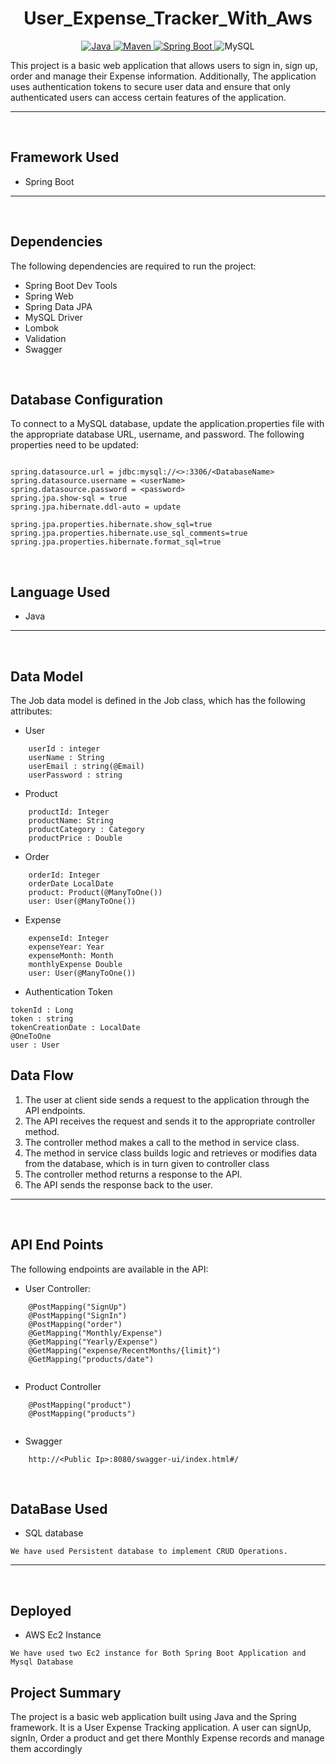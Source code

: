  
<h1 align = "center"> User_Expense_Tracker_With_Aws </h1>
<p align="center">
<a href="Java url">
    <img alt="Java" src="https://img.shields.io/badge/Java->=8-darkblue.svg" />
</a>
<a href="Maven url" >
    <img alt="Maven" src="https://img.shields.io/badge/maven-3.8.1-brightgreen.svg" />
</a>
<a href="Spring Boot url" >
    <img alt="Spring Boot" src="https://img.shields.io/badge/Spring Boot-3.1.1-brightgreen.svg" />
</a>

<a >
    <img alt="MySQL" src="https://img.shields.io/badge/MySQL-blue.svg">
</a>
</p>

This project is a basic web application that allows users to sign in, 
sign up, order and manage their Expense information. Additionally,
The application uses authentication tokens to secure user data and ensure 
that only authenticated users can access certain features of the application.

---
<br>

## Framework Used
* Spring Boot

---
<br>

## Dependencies
The following dependencies are required to run the project:

* Spring Boot Dev Tools
* Spring Web
* Spring Data JPA
* MySQL Driver
* Lombok
* Validation
* Swagger

<br>

## Database Configuration
To connect to a MySQL database, update the application.properties file with the appropriate database URL, username, and password. The following properties need to be updated:
```

spring.datasource.url = jdbc:mysql://<>:3306/<DatabaseName>
spring.datasource.username = <userName>
spring.datasource.password = <password>
spring.jpa.show-sql = true
spring.jpa.hibernate.ddl-auto = update

spring.jpa.properties.hibernate.show_sql=true
spring.jpa.properties.hibernate.use_sql_comments=true
spring.jpa.properties.hibernate.format_sql=true

```
<br>

## Language Used
* Java

---
<br>

## Data Model

The Job data model is defined in the Job class, which has the following attributes:
<br>

* User 
```
    userId : integer
    userName : String
    userEmail : string(@Email)
    userPassword : string

```
* Product
```
    productId: Integer
    productName: String
    productCategory : Category
    productPrice : Double

```
* Order
```
    orderId: Integer
    orderDate LocalDate
    product: Product(@ManyToOne())
    user: User(@ManyToOne())
```
* Expense
```
    expenseId: Integer
    expenseYear: Year
    expenseMonth: Month
    monthlyExpense Double
    user: User(@ManyToOne())
```
* Authentication Token
```
tokenId : Long
token : string
tokenCreationDate : LocalDate
@OneToOne 
user : User
```

## Data Flow

1. The user at client side sends a request to the application through the API endpoints.
2. The API receives the request and sends it to the appropriate controller method.
3. The controller method makes a call to the method in service class.
4. The method in service class builds logic and retrieves or modifies data from the database, which is in turn given to controller class
5. The controller method returns a response to the API.
6. The API sends the response back to the user.

---

<br>


## API End Points

The following endpoints are available in the API:

* User Controller:
```
    @PostMapping("SignUp")
    @PostMapping("SignIn")
    @PostMapping("order")
    @GetMapping("Monthly/Expense")
    @GetMapping("Yearly/Expense")
    @GetMapping("expense/RecentMonths/{limit}")
    @GetMapping("products/date")
  
 ```
* Product Controller

```
    @PostMapping("product")
    @PostMapping("products")
   
```
* Swagger 
```
    http://<Public Ip>:8080/swagger-ui/index.html#/
```
<br>

## DataBase Used
* SQL database
```
We have used Persistent database to implement CRUD Operations.

```
---
<br>

## Deployed
* AWS Ec2 Instance
```
We have used two Ec2 instance for Both Spring Boot Application and Mysql Database 
```

## Project Summary

The project is a basic web application built using Java and the Spring framework.
It is a User Expense Tracking application. A user can signUp, signIn,
Order a product and get there Monthly Expense records and manage them accordingly

